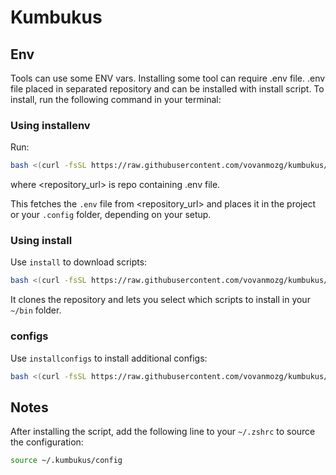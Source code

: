 # Kumbukus

## Env

Tools can use some ENV vars. Installing some tool can require .env file. .env file placed in separated repository and can be installed with install script. To install, run the following command in your terminal:

### Using installenv

Run:

```bash
bash <(curl -fsSL https://raw.githubusercontent.com/vovanmozg/kumbukus/main/installenv) <repository_url>
```

where <repository_url> is repo containing .env file.

This fetches the `.env` file from <repository_url> and places it in the project or your `.config` folder, depending on your setup.

### Using install

Use `install` to download scripts:

```bash
bash <(curl -fsSL https://raw.githubusercontent.com/vovanmozg/kumbukus/main/installapps)
```

It clones the repository and lets you select which scripts to install in your `~/bin` folder.

### configs

Use `installconfigs` to install additional configs:

```bash
bash <(curl -fsSL https://raw.githubusercontent.com/vovanmozg/kumbukus/main/installconfigs)
```

## Notes

After installing the script, add the following line to your `~/.zshrc` to source the configuration:

```bash
source ~/.kumbukus/config
```
